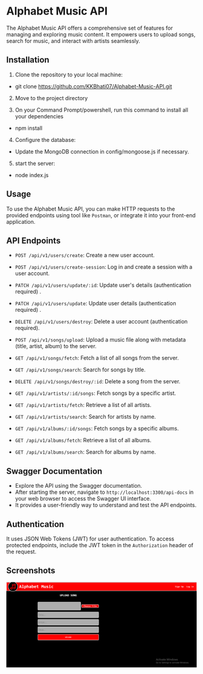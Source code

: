 # Alphabet Music API

The Alphabet Music API offers a comprehensive set of features for managing and exploring music content. It empowers users to upload songs, search for music, and interact with artists seamlessly.

## Installation

1. Clone the repository to your local machine:
- git clone https://github.com/KKBhati07/Alphabet-Music-API.git

2. Move to the project directory

3. On your Command Prompt/powershell, run this command to install all your dependencies
- npm install

4. Configure the database:
- Update the MongoDB connection in config/mongoose.js if necessary.

5. start the server:
- node index.js 

## Usage

To use the Alphabet Music API, you can make HTTP requests to the provided endpoints using tool like `Postman`, or integrate it into your front-end application.

## API Endpoints

- `POST /api/v1/users/create`: Create a new user account.
- `POST /api/v1/users/create-session`: Log in and create a session with a user account.
- `PATCH /api/v1/users/update/:id`: Update user's details (authentication required) .
- `PATCH /api/v1/users/update`: Update user details (authentication required) .
- `DELETE /api/v1/users/destroy`: Delete a user account (authentication required).

- `POST /api/v1/songs/upload`: Upload a music file along with metadata (title, artist, album) to the server.
- `GET /api/v1/songs/fetch`: Fetch a list of all songs from the server.
- `GET /api/v1/songs/search`: Search for songs by title.
- `DELETE /api/v1/songs/destroy/:id`: Delete a song from the server.

- `GET /api/v1/artists/:id/songs`: Fetch songs by a specific artist.
- `GET /api/v1/artists/fetch`: Retrieve a list of all artists.
- `GET /api/v1/artists/search`: Search for artists by name.

- `GET /api/v1/albums/:id/songs`: Fetch songs by a specific albums.
- `GET /api/v1/albums/fetch`: Retrieve a list of all albums.
- `GET /api/v1/albums/search`: Search for albums by name.

## Swagger Documentation

- Explore the API using the Swagger documentation.
- After starting the server, navigate to `http://localhost:3300/api-docs` in your web browser to access the Swagger UI interface.
- It provides a user-friendly way to understand and test the API endpoints.

## Authentication

It uses JSON Web Tokens (JWT) for user authentication. To access protected endpoints, include the JWT token in the `Authorization` header of the request.

## Screenshots

![Alphabet-Music-API Screenshot](./assets/images/screenshots/1.png)
